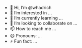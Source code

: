 - 👋 Hi, I’m @whadrich
- 👀 I’m interested in ...
- 🌱 I’m currently learning ...
- 💞️ I’m looking to collaborate on ...
- 📫 How to reach me ...
- 😄 Pronouns: ...
- ⚡ Fun fact: ...

<!---
whadrich/whadrich is a ✨ special ✨ repository because its `README.md` (this file) appears on your GitHub profile.
You can click the Preview link to take a look at your changes.
---<12345678910>
